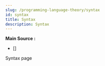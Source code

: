```yaml
---
slug: /programming-language-theory/syntax
id: syntax
title: Syntax
description: Syntax
---
```


**Main Source :**

- [] 

Syntax page
